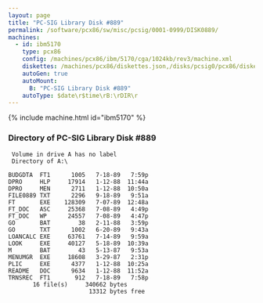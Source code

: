 ```yaml
---
layout: page
title: "PC-SIG Library Disk #889"
permalink: /software/pcx86/sw/misc/pcsig/0001-0999/DISK0889/
machines:
  - id: ibm5170
    type: pcx86
    config: /machines/pcx86/ibm/5170/cga/1024kb/rev3/machine.xml
    diskettes: /machines/pcx86/diskettes.json,/disks/pcsig0/pcx86/diskettes.json
    autoGen: true
    autoMount:
      B: "PC-SIG Library Disk #889"
    autoType: $date\r$time\rB:\rDIR\r
---
```


{% include machine.html id="ibm5170" %}

### Directory of PC-SIG Library Disk #889

     Volume in drive A has no label
     Directory of A:\

    BUDGDTA  FT1      1005   7-18-89   7:59p
    DPRO     HLP     17914   1-12-88  11:44a
    DPRO     MEN      2711   1-12-88  10:50a
    FILE0889 TXT      2296   9-18-89   9:51a
    FT       EXE    128309   7-07-89  12:48a
    FT_DOC   ASC     25368   7-08-89   4:49p
    FT_DOC   WP      24557   7-08-89   4:47p
    GO       BAT        38   2-11-88   3:59p
    GO       TXT      1002   6-20-89   9:43a
    LOANCALC EXE     63761   7-14-89   9:59a
    LOOK     EXE     40127   5-18-89  10:39a
    M        BAT        43   5-13-87   9:53a
    MENUMGR  EXE     18608   3-29-87   2:31p
    PLIC     EXE      4377   1-12-88  10:25a
    README   DOC      9634   1-12-88  11:52a
    TRNSREC  FT1       912   7-18-89   7:58p
           16 file(s)     340662 bytes
                           13312 bytes free
